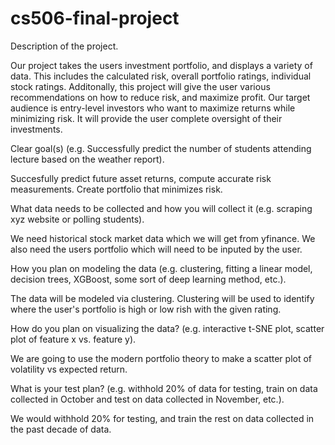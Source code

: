 # cs506-final-project

Description of the project.

Our project takes the users investment portfolio, and displays a variety of data. This includes the calculated risk, overall portfolio ratings, individual stock ratings. Additonally, this project will give the user various recommendations on how to reduce risk, and maximize profit. Our target audience is entry-level investors who want to maximize returns while minimizing risk. It will provide the user complete oversight of their investments.

Clear goal(s) (e.g. Successfully predict the number of students attending lecture based on the weather report).

Succesfully predict future asset returns, compute accurate risk measurements. Create portfolio that minimizes risk. 

What data needs to be collected and how you will collect it (e.g. scraping xyz website or polling students).

We need historical stock market data which we will get from yfinance. We also need the users portfolio which will need to be inputed by the user.

How you plan on modeling the data (e.g. clustering, fitting a linear model, decision trees, XGBoost, some sort of deep learning method, etc.).

The data will be modeled via clustering. Clustering will be used to identify where the user's portfolio is high or low rish with the given rating. 

How do you plan on visualizing the data? (e.g. interactive t-SNE plot, scatter plot of feature x vs. feature y).

We are going to use the modern portfolio theory to make a scatter plot of volatility vs expected return. 

What is your test plan? (e.g. withhold 20% of data for testing, train on data collected in October and test on data collected in November, etc.).

We would withhold 20% for testing, and train the rest on data collected in the past decade of data. 
